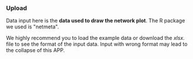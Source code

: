 ### Upload

Data input here is the **data used to draw the network plot**. The R package we used is "netmeta".

We highly recommend you to load the example data or download the *xlsx.* file to see the format of the input data. Input with wrong format may lead to the collapse of this APP.
